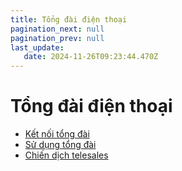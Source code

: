 ```yaml
---
title: Tổng đài điện thoại
pagination_next: null
pagination_prev: null
last_update:
   date: 2024-11-26T09:23:44.470Z
---
```

# Tổng đài điện thoại
* [Kết nối tổng đài](/90-tong-dai-dien-thoai/1.-ket-noi-tong-dai.md)
* [Sử dụng tổng đài](/90-tong-dai-dien-thoai/2.-su-dung-tong-dai.md)
* [Chiến dịch telesales](/90-tong-dai-dien-thoai/3.-chien-dich-telesales.md)